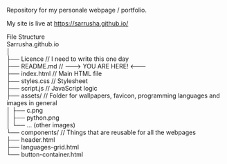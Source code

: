 Repository for my personale webpage / portfolio.

My site is live at https://sarrusha.github.io/

File Structure<br />
Sarrusha.github.io<br />
│<br />
├── Licence              // I need to write this one day<br />
├── README.md            // ---> YOU ARE HERE! <---<br />
├── index.html           // Main HTML file<br />
├── styles.css           // Stylesheet<br />
├── script.js            // JavaScript logic<br />
├── assets/              // Folder for wallpapers, favicon, programming languages and images in general<br />
│   ├── c.png<br />
│   ├── python.png<br />
│   └── ... (other images)<br />
└── components/          // Things that are reusable for all the webpages<br />
    ├── header.html<br />
    ├── languages-grid.html<br />
    └── button-container.html<br />
